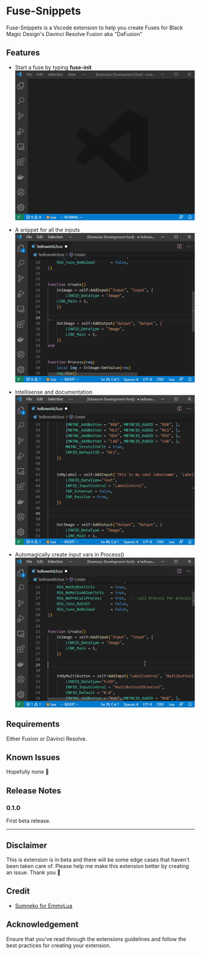 # Fuse-Snippets 

Fuse-Snippets is a Vscode extension to help you create Fuses for Black Magic Design's Davinci Resolve Fusion aka "DaFusion" 

## Features

* Start a fuse by typing **fuse-init**
![fuse-init](images/fuse-init.gif)

* A snippet for all the inputs
![snippets](images/snippets.gif)

* Intellisense and documentation
![Intellisene & Docs](images/intellisense_documentation.gif)

* Automagically create input vars in Process()
![Create Vars in Process()](images/create_vars.gif)


## Requirements

Either Fusion or Davinci Resolve.

## Known Issues
Hopefully none :crossed_fingers:

## Release Notes

### 0.1.0

First beta release.

-----------------------------------------------------------------------------------------------------------
## Disclaimer 
This is extension is in beta and there will be some edge cases that haven't been taken care of. Please help me make this extension better by creating an issue. Thank you :pray:
## Credit 
* [Sumneko for EmmyLua](https://github.com/sumneko/lua-language-server)
## Acknowledgement 
Ensure that you've read through the extensions guidelines and follow the best practices for creating your extension. 
